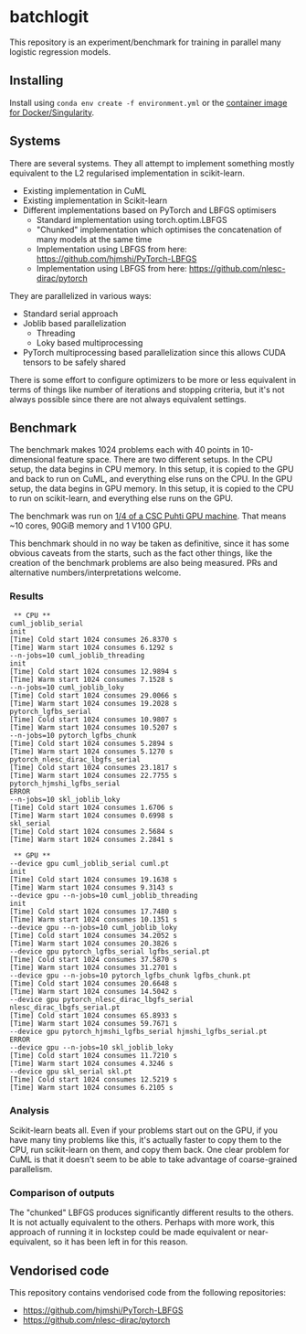 # batchlogit

This repository is an experiment/benchmark for training in parallel many
logistic regression models.

## Installing

Install using `conda env create -f environment.yml` or the [container image for
Docker/Singularity](https://github.com/users/frankier/packages/container/package/batchlogit).

## Systems

There are several systems. They all attempt to implement something mostly
equivalent to the L2 regularised implementation in scikit-learn.

 * Existing implementation in CuML
 * Existing implementation in Scikit-learn
 * Different implementations based on PyTorch and LBFGS optimisers
   * Standard implementation using torch.optim.LBFGS
   * "Chunked" implementation which optimises the concatenation of many models
     at the same time
   * Implementation using LBFGS from here:
     https://github.com/hjmshi/PyTorch-LBFGS
   * Implementation using LBFGS from here:
     https://github.com/nlesc-dirac/pytorch

They are parallelized in various ways:

 * Standard serial approach
 * Joblib based parallelization
   * Threading
   * Loky based multiprocessing
 * PyTorch multiprocessing based parallelization since this allows CUDA tensors
   to be safely shared

There is some effort to configure optimizers to be more or less equivalent in
terms of things like number of iterations and stopping criteria, but it's not
always possible since there are not always equivalent settings.

## Benchmark

The benchmark makes 1024 problems each with 40 points in 10-dimensional feature
space. There are two different setups. In the CPU setup, the data begins in CPU
memory. In this setup, it is copied to the GPU and back to run on CuML, and
everything else runs on the CPU. In the GPU setup, the data begins in GPU
memory. In this setup, it is copied to the CPU to run on scikit-learn, and
everything else runs on the GPU.

The benchmark was run on [1/4 of a CSC Puhti GPU
machine](https://docs.csc.fi/computing/systems-puhti/). That means ~10 cores,
90GiB memory and 1 V100 GPU.

This benchmark should in no way be taken as definitive, since it has some
obvious caveats from the starts, such as the fact other things, like the
creation of the benchmark problems are also being measured. PRs and alternative
numbers/interpretations welcome.

### Results

```
 ** CPU ** 
cuml_joblib_serial
init
[Time] Cold start 1024 consumes 26.8370 s
[Time] Warm start 1024 consumes 6.1292 s
--n-jobs=10 cuml_joblib_threading
init
[Time] Cold start 1024 consumes 12.9894 s
[Time] Warm start 1024 consumes 7.1528 s
--n-jobs=10 cuml_joblib_loky
[Time] Cold start 1024 consumes 29.0066 s
[Time] Warm start 1024 consumes 19.2028 s
pytorch_lgfbs_serial
[Time] Cold start 1024 consumes 10.9807 s
[Time] Warm start 1024 consumes 10.5207 s
--n-jobs=10 pytorch_lgfbs_chunk
[Time] Cold start 1024 consumes 5.2894 s
[Time] Warm start 1024 consumes 5.1270 s
pytorch_nlesc_dirac_lbgfs_serial
[Time] Cold start 1024 consumes 23.1817 s
[Time] Warm start 1024 consumes 22.7755 s
pytorch_hjmshi_lgfbs_serial
ERROR
--n-jobs=10 skl_joblib_loky
[Time] Cold start 1024 consumes 1.6706 s
[Time] Warm start 1024 consumes 0.6998 s
skl_serial
[Time] Cold start 1024 consumes 2.5684 s
[Time] Warm start 1024 consumes 2.2841 s

 ** GPU ** 
--device gpu cuml_joblib_serial cuml.pt
init
[Time] Cold start 1024 consumes 19.1638 s
[Time] Warm start 1024 consumes 9.3143 s
--device gpu --n-jobs=10 cuml_joblib_threading
init
[Time] Cold start 1024 consumes 17.7480 s
[Time] Warm start 1024 consumes 10.1351 s
--device gpu --n-jobs=10 cuml_joblib_loky
[Time] Cold start 1024 consumes 34.2052 s
[Time] Warm start 1024 consumes 20.3826 s
--device gpu pytorch_lgfbs_serial lgfbs_serial.pt
[Time] Cold start 1024 consumes 37.5870 s
[Time] Warm start 1024 consumes 31.2701 s
--device gpu --n-jobs=10 pytorch_lgfbs_chunk lgfbs_chunk.pt
[Time] Cold start 1024 consumes 20.6648 s
[Time] Warm start 1024 consumes 14.5042 s
--device gpu pytorch_nlesc_dirac_lbgfs_serial nlesc_dirac_lbgfs_serial.pt
[Time] Cold start 1024 consumes 65.8933 s
[Time] Warm start 1024 consumes 59.7671 s
--device gpu pytorch_hjmshi_lgfbs_serial hjmshi_lgfbs_serial.pt
ERROR
--device gpu --n-jobs=10 skl_joblib_loky
[Time] Cold start 1024 consumes 11.7210 s
[Time] Warm start 1024 consumes 4.3246 s
--device gpu skl_serial skl.pt
[Time] Cold start 1024 consumes 12.5219 s
[Time] Warm start 1024 consumes 6.2105 s
```

### Analysis

Scikit-learn beats all. Even if your problems start out on the GPU, if you have
many tiny problems like this, it's actually faster to copy them to the CPU, run
scikit-learn on them, and copy them back. One clear problem for CuML is that it
doesn't seem to be able to take advantage of coarse-grained parallelism.

### Comparison of outputs

The "chunked" LBFGS produces significantly different results to the others. It
is not actually equivalent to the others. Perhaps with more work, this approach
of running it in lockstep could be made equivalent or near-equivalent, so it
has been left in for this reason.

## Vendorised code

This repository contains vendorised code from the following repositories:

 * https://github.com/hjmshi/PyTorch-LBFGS
 * https://github.com/nlesc-dirac/pytorch
